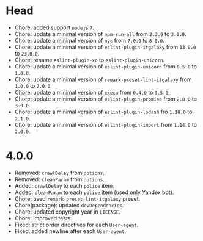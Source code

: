 # Head

- Chore: added support `nodejs` `7`.
- Chore: update a minimal version of `npm-run-all` from `2.3.0` to `3.0.0`.
- Chore: update a minimal version of `nyc` from `7.0.0` to `8.0.0`.
- Chore: update a minimal version of `eslint-plugin-itgalaxy` from `13.0.0` to `23.0.0`.
- Chore: rename `eslint-plugin-xo` to `eslint-plugin-unicorn`.
- Chore: update a minimal version of `eslint-plugin-unicorn` from `0.5.0` to `1.0.0`.
- Chore: update a minimal version of `remark-preset-lint-itgalaxy` from `1.0.0` to `2.0.0`.
- Chore: update a minimal version of `execa` from `0.4.0` to `0.5.0`.
- Chore: update a minimal version of `eslint-plugin-promise` from `2.0.0` to `3.0.0`. 
- Chore: update a minimal version of `eslint-plugin-lodash` fro `1.10.0` to `2.1.0`.
- Chore: update a minimal version of `eslint-plugin-import` from `1.14.0` to `2.0.0`.

# 4.0.0

- Removed: `crawlDelay` from `options`.
- Removed: `cleanParam` from `options`.
- Added: `crawlDelay` to each `police` item.
- Added: `cleanParam` to each `police` item (used only Yandex bot).
- Chore: used `remark-preset-lint-itgalaxy` preset.
- Chore(package): updated `devDependencies`.
- Chore: updated copyright year in `LICENSE`.
- Chore: improved tests.
- Fixed: strict order directives for each `User-agent`.
- Fixed: added newline after each `User-agent`.
